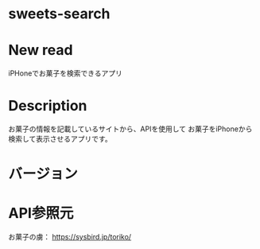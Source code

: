 # sweets-search

# New read
iPHoneでお菓子を検索できるアプリ

# Description
お菓子の情報を記載しているサイトから、APIを使用して
お菓子をiPhoneから検索して表示させるアプリです。

# バージョン

# API参照元
お菓子の虜： https://sysbird.jp/toriko/
